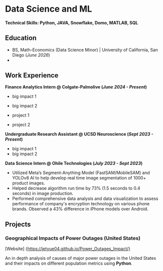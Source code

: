 # Data Science and ML 

#### Technical Skills: Python, JAVA, Snowflake, Domo, MATLAB, SQL

## Education
- BS, Math-Economics (Data Science Minor) | University of California, San Diego (_June 2026_)
-   
## Work Experience
**Finance Analytics Intern @ Colgate-Palmolive (_June 2024 - Present_)**
- big impact 1
- big impact 2

- project 1
- project 2

**Undergraduate Research Assistant @ UCSD Neuroscience (_Sept 2023 - Present_)**
- big impact 1
- big impact 2

 **Data Science Intern @ Ohile Technologies (_July 2023 - Sept 2023_)**
- Utilized Meta’s Segment-Anything Model (FastSAM/MobileSAM) and YOLOv8 AI to help develop real time image segmentation of 1000+ product images. 
- Helped decrease algorithm run time by 73% (1.5 seconds to 0.4 seconds) in image production.
- Performed comprehensive data analysis and data visualization to assess performance of company's encryption technology on various phone brands. Observed a 43% difference in iPhone models over Android.


## Projects
### Geographical Impacts of Power Outages (United States)
  [Website] {https://jetyue04.github.io/Power_Outages_Impact/}

An in depth analysis of causes of major power outages in the United States and their impacts on different population metrics using **Python**.

